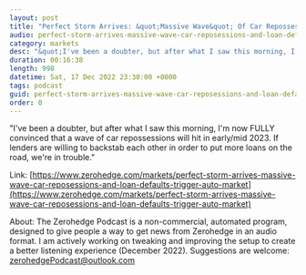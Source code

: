 ```yaml
---
layout: post
title: "Perfect Storm Arrives: &quot;Massive Wave&quot; Of Car Repossessions And Loan Defaults To Trigger Auto Market Disaster, Cripple US Economy"
audio: perfect-storm-arrives-massive-wave-car-reposessions-and-loan-defaults-trigger-auto-market-0
category: markets
desc: "&quot;I've been a doubter, but after what I saw this morning, I'm now FULLY convinced that a wave of car repossessions will hit in early/mid 2023. If lenders are willing to backstab each other in order to put more loans on the road, we're in trouble.&quot;"
duration: 00:16:38
length: 998
datetime: Sat, 17 Dec 2022 23:30:00 +0000
tags: podcast
guid: perfect-storm-arrives-massive-wave-car-reposessions-and-loan-defaults-trigger-auto-market-0
order: 0
---
```

&quot;I've been a doubter, but after what I saw this morning, I'm now FULLY convinced that a wave of car repossessions will hit in early/mid 2023. If lenders are willing to backstab each other in order to put more loans on the road, we're in trouble.&quot;

Link: [https://www.zerohedge.com/markets/perfect-storm-arrives-massive-wave-car-reposessions-and-loan-defaults-trigger-auto-market](https://www.zerohedge.com/markets/perfect-storm-arrives-massive-wave-car-reposessions-and-loan-defaults-trigger-auto-market)

About: The Zerohedge Podcast is a non-commercial, automated program, designed to give people a way to get news from Zerohedge in an audio format.  I am actively working on tweaking and improving the setup to create a better listening experience (December 2022).  Suggestions are welcome: [zerohedgePodcast@outlook.com](mailto:zerohedgePodcast@outlook.com)